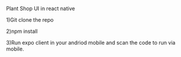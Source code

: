 Plant Shop UI in react native

1)Git clone the repo

2)npm install

3)Run expo client in your andriod mobile and scan the code to run via mobile.

